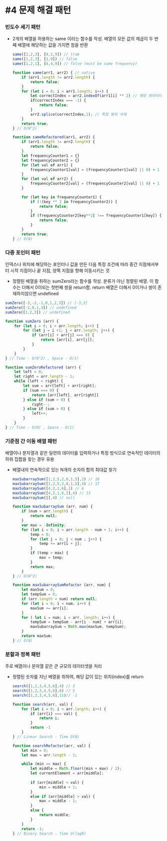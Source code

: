 # #4 문제 해결 패턴

### 빈도수 세기 패턴

- 2개의 배열을 허용하는 same 이라는 함수를 작성. 배열의 모든 값의 제곱이 두 번째 배열에 해당하는 값을 가지면 참을 반환
    
    ```jsx
    same([1,2,3], [4,1,9]) // true
    same([1,2,3], [1,9]) // false
    same([1,2,1], [4,4,9]) // false (must be same frequency)
    ```
    
    ```jsx
    function same(arr1, arr2) { // native
        if (arr1.length != arr2.length) {
            return false;
        }
        for (let i = 0; i < arr1.length; i++) {
            let correctIndex = arr2.indexOf(arr1[i] ** 2) // 해당 파라미터와 같은 값의 배열 index를 찾음
            if(correctIndex === -1) {
                return false;
            }
            arr2.splice(correctIndex,1); // 특정 범위 삭제
        }
        return true;
    } // O(N^2)
    ```
    
    ```jsx
    function sameRefactored(arr1, arr2) {
        if (arr1.length != arr2.length) {
            return false;
        }
        let frequencyCounter1 = {}
        let frequencyCounter2 = {}
        for (let val of arr1) {
            frequencyCounter1[val] = (frequencyCounter1[val] || 0) + 1
        }
        for (let val of arr2) {
            frequencyCounter2[val] = (frequencyCounter2[val] || 0) + 1
        }
    
        for (let key in frequencyCounter1) {
            if (!(key ** 2 in frequencyCounter2)) {
                return false;
            }
            if (frequencyCounter2[key**2] !== frequencyCounter1[key]) {
                return false;
            }
        }
        return true;
    } // O(N)
    ```
    

### 다중 포인터 패턴

인덱스나 위치에 해당하는 포인터나 값을 만든 다음 특정 조건에 따라 중간 지점에서부터 시작 지점이나 끝 지점, 양쪽 지점을 향해 이동시키는 것

- 정렬된 배열을 취하는 sumZero라는 함수를 작성. 분류가 아닌 정렬된 배열. 이 함수는 더해서 0이되는 첫번째 쌍을 return함. return 배열은 더해서 0이거나 쌍이 존재하지않으면 undefined
```jsx
sumZero([-3,-2,-1,0,1,2,3]) // [-3,3]
sumZero([-2,0,1,3]) // undefined
sumZero([1,2,3]) // undefined
```

```jsx
function sumZero (arr) {
    for (let i = 0; i < arr.length; i++) {
        for (let j = i +1; j < arr.length; j++) {
            if (arr[i] + arr[j] === 0) {
                return [arr[i], arr[j]];
            }
        }
    }
} // Time - O(N^2) , Space - O(1)
```

```jsx
function sumZeroRefactored (arr) {
    let left = 0;
    let right = arr.length - 1;
    while (left < right) {
        let sum = arr[left] + arr[right];
        if (sum === 0) {
            return [arr[left], arr[right]]
        } else if (sum > 0) {
            right--;
        } else if (sum > 0) {
            left++;
        }
    }
} // Time - O(N) , Space - O(1)
```
### 기준점 간 이동 배열 패턴

배열이나 문자열과 같은 일련의 데이터를 입력하거나 특정 방식으로 연속적인 데이터의 하위 집합을 찾는 경우 유용

- 배열내의 연속적으로 있는 N개의 숫자의 합의 최대값 찾기
    
    ```jsx
    maxSubarraySum([1,2,5,2,8,1,5],2) // 10
    maxSubarraySum([1,2,5,2,8,1,5],4) // 17
    maxSubarraySum([4,2,1,6],1) // 6
    maxSubarraySum([4,2,1,6,2],4) // 13
    maxSubarraySum([],4) // null
    ```
    
    ```jsx
    function maxSubarraySum (arr, num) {
        if (num > arr.length) {
            return null;
        }
        var max = -Infinity;
        for (let i = 0; i < arr.length - num + 1; i++) {
            temp = 0;
            for (let j = 0; j < num ; j++) {
                temp += arr[i + j];
            }
            if (temp > max) {
                max = temp;
            }
            return max;
        }
    } // O(N^2)
    ```
    
    ```jsx
    function maxSubarraySumRefactor (arr, num) {
        let maxSum = 0;
        let tempSum = 0;
        if (arr.length < num) return null;
        for (let i = 0; i < num; i++) {
            maxSum += arr[i];
        }
        for ( let i = num; i < arr. length; i++) {
            tempSum = tempSum - arr[i - num] + arr[i];
            maxSubarraySum = Math.max(maxSum, tempSum);
        }
        return maxSum;
    } // O(N)
    ```
    

### 분할과 정복 패턴

주로 배열이나 문자열 같은 큰 규모의 데이터셋을 처리

- 정렬된 숫자를 지닌 배열을 취하여, 해당 값이 있는 위치(index)를 return
    
    ```jsx
    search([1,2,3,4,5,6],4) // 3
    search([1,2,3,4,5,6],6) // 5
    search([1,2,3,4,5,6],11)// -1
    ```
    
    ```jsx
    function search(arr, val) {
        for (let i = 0; i < arr.length; i++) {
            if (arr[i] === val) {
                return i;
            }
            return -1
        }
    } // Linear Search - Time O(N)
    ```
    
    ```jsx
    function searchRefactor(arr, val) {
        let min = 0;
        let max = arr.length - 1;
    
        while (min <= max) {
            let middle = Math.floor((min + max) / 2);
            let currentElement = arr[middle];
            
            if (arr[middle] < val) {
                min = middle + 1;
            }
            else if (arr[middle] > val) {
                max = middle - 1;
            }
            else {
                return middle;
            }
        }
        return -1;
    } // Binary Search - Time O(logN)
    ```